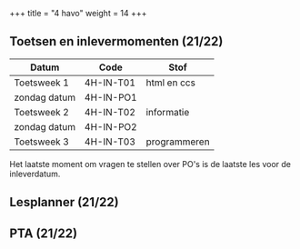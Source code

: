 +++
title = "4 havo"
weight = 14
+++

<!--more-->

## Toetsen en inlevermomenten (21/22)

Datum      | Code                    | Stof
----------|--------------------------|------------
 Toetsweek 1 |4H-IN-T01 |  html en ccs 
zondag datum |4H-IN-PO1 |  
 Toetsweek 2 |4H-IN-T02 |  informatie 
zondag datum |4H-IN-PO2 |  
 Toetsweek 3 |4H-IN-T03 |   programmeren         

Het laatste moment om vragen te stellen over PO's is de laatste les voor de inleverdatum. 

## Lesplanner (21/22)

## PTA (21/22)


